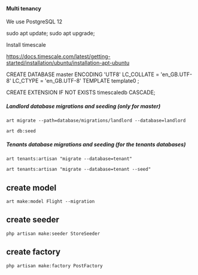 #### Multi tenancy

We use PostgreSQL 12

sudo apt update; sudo apt upgrade;

Install timescale

https://docs.timescale.com/latest/getting-started/installation/ubuntu/installation-apt-ubuntu

CREATE DATABASE master ENCODING 'UTF8' LC_COLLATE = 'en_GB.UTF-8' LC_CTYPE = 'en_GB.UTF-8' TEMPLATE template0 ;

CREATE EXTENSION IF NOT EXISTS timescaledb CASCADE;

##### Landlord database migrations and seeding (only for master)
`art migrate --path=database/migrations/landlord --database=landlord`

`art db:seed` 


##### Tenants database migrations and seeding (for the tenants databases)
`art tenants:artisan "migrate --database=tenant"`
 
`art tenants:artisan "migrate --database=tenant --seed"` 


## create model 
`art make:model Flight --migration`
## create seeder 
`php artisan make:seeder StoreSeeder`


## create factory 
`php artisan make:factory PostFactory`



